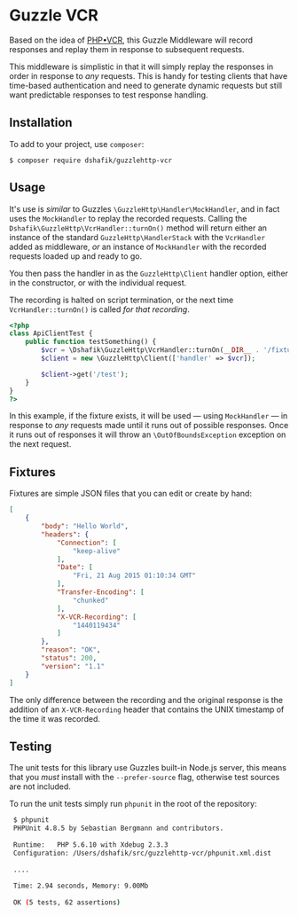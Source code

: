 # Guzzle VCR

Based on the idea of [PHP•VCR](http://php-vcr.github.io), this Guzzle Middleware will record responses and replay them in response to subsequent requests.

This middleware is simplistic in that it will simply replay the responses in order in response to _any_ requests. This is handy for testing clients that have time-based authentication and need to generate dynamic requests but still want predictable responses to test response handling.

## Installation

To add to your project, use `composer`:

```
$ composer require dshafik/guzzlehttp-vcr
```

## Usage

It's use is _similar_ to Guzzles `\GuzzleHttp\Handler\MockHandler`, and in fact uses the `MockHandler` to replay the recorded requests. Calling the `Dshafik\GuzzleHttp\VcrHandler::turnOn()` method will return either an instance of the standard `GuzzleHttp\HandlerStack` with the `VcrHandler` added as middleware, _or_ an instance of `MockHandler` with the recorded requests loaded up and ready to go.

You then pass the handler in as the `GuzzleHttp\Client` handler option, either in the constructor, or with the individual request.
 
The recording is halted on script termination, or the next time `VcrHandler::turnOn()` is called _for that recording_.

```php
<?php
class ApiClientTest {
    public function testSomething() {
        $vcr = \Dshafik\GuzzleHttp\VcrHandler::turnOn(__DIR__ . '/fixtures/somethingtest.json');
        $client = new \GuzzleHttp\Client(['handler' => $vcr]);

        $client->get('/test');
    }
}
?>
```

In this example, if the fixture exists, it will be used — using `MockHandler` — in response to _any_ requests made until it runs out of possible responses. Once it runs out of responses it will throw an `\OutOfBoundsException` exception on the next request.

## Fixtures

Fixtures are simple JSON files that you can edit or create by hand:

```json
[
    {
        "body": "Hello World",
        "headers": {
            "Connection": [
                "keep-alive"
            ],
            "Date": [
                "Fri, 21 Aug 2015 01:10:34 GMT"
            ],
            "Transfer-Encoding": [
                "chunked"
            ],
            "X-VCR-Recording": [
                "1440119434"
            ]
        },
        "reason": "OK",
        "status": 200,
        "version": "1.1"
    }
]
```

The only difference between the recording and the original response is the addition of an `X-VCR-Recording` header that contains the UNIX timestamp of the time it was recorded.

## Testing

The unit tests for this library use Guzzles built-in Node.js server, this means that you _must_ install with the `--prefer-source` flag, otherwise test sources are not included.
 
To run the unit tests simply run `phpunit` in the root of the repository:
 
```sh
 $ phpunit
 PHPUnit 4.8.5 by Sebastian Bergmann and contributors.
 
 Runtime:	PHP 5.6.10 with Xdebug 2.3.3
 Configuration:	/Users/dshafik/src/guzzlehttp-vcr/phpunit.xml.dist
 
 ....
 
 Time: 2.94 seconds, Memory: 9.00Mb
 
 OK (5 tests, 62 assertions)
```
